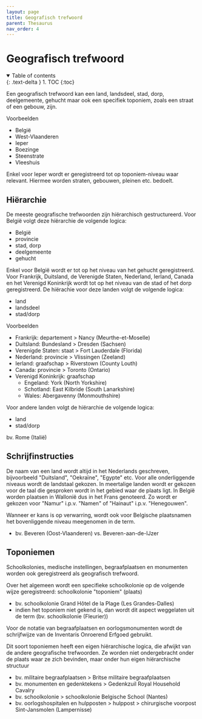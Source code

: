 ```yaml
---
layout: page
title: Geografisch trefwoord
parent: Thesaurus
nav_order: 4
---
```


# Geografisch trefwoord

<details open markdown="block">
  <summary>
    Table of contents
  </summary>
  {: .text-delta }
1. TOC
{:toc}
</details>

Een geografisch trefwoord kan een land, landsdeel, stad, dorp, deelgemeente, gehucht maar ook een specifiek toponiem, zoals een straat of een gebouw, zijn. 

Voorbeelden 
  -	België
  -	West-Vlaanderen
  -	Ieper
  -	Boezinge
  -	Steenstrate
  -	Vleeshuis

Enkel voor Ieper wordt er geregistreerd tot op toponiem-niveau waar relevant. Hiermee worden straten, gebouwen, pleinen etc. bedoelt.

## **Hiërarchie**

De meeste geografische trefwoorden zijn hiërarchisch gestructureerd. Voor België volgt deze hiërarchie de volgende logica: 
  -	België
  -	provincie
  -	stad, dorp
  -	deelgemeente
  -	gehucht

Enkel voor België wordt er tot op het niveau van het gehucht geregistreerd. Voor Frankrijk, Duitsland, de Verenigde Staten, Nederland, Ierland, Canada en het Verenigd Koninkrijk wordt tot op het niveau van de stad of het dorp geregistreerd. De hiërachie voor deze landen volgt de volgende logica: 
  -	land
  -	landsdeel
  -	stad/dorp

Voorbeelden
  -	Frankrijk: departement > Nancy (Meurthe-et-Moselle)
  -	Duitsland: Bundesland > Dresden (Sachsen)
  -	Verenigde Staten: staat > Fort Lauderdale (Florida)
  -	Nederland: provincie > Vlissingen (Zeeland)
  -	Ierland: graafschap > Riverstown (County Louth)
  -	Canada: provincie > Toronto (Ontario)
  -	Verenigd Koninkrijk: graafschap
  	- Engeland: York (North Yorkshire)
    - Schotland: East Kilbride (South Lanarkshire)
    - Wales: Abergavenny (Monmouthshire)
   
Voor andere landen volgt de hiërarchie de volgende logica: 
  -	land
  -	stad/dorp

bv. Rome (Italië)

## **Schrijfinstructies**

De naam van een land wordt altijd in het Nederlands geschreven, bijvoorbeeld "Duitsland", "Oekraïne", "Egypte" etc. Voor alle onderliggende niveaus wordt de landstaal gekozen. In meertalige landen wordt er gekozen voor de taal die gesproken wordt in het gebied waar de plaats ligt. In België worden plaatsen in Wallonië dus in het Frans genoteerd. Zo wordt er gekozen voor "Namur" i.p.v. "Namen" of "Hainaut" i.p.v. "Henegouwen".

Wanneer er kans is op verwarring, wordt ook voor Belgische plaatsnamen het bovenliggende niveau meegenomen in de term. 
  -	bv. Beveren (Oost-Vlaanderen) vs. Beveren-aan-de-IJzer

## **Toponiemen**

Schoolkolonies, medische instellingen, begraafplaatsen en monumenten worden ook geregistreerd als geografisch trefwoord.

Over het algemeen wordt een specifieke schoolkolonie op de volgende wijze geregistreerd: schoolkolonie "toponiem" (plaats)
  -	bv. schoolkolonie Grand Hôtel de la Plage (Les Grandes-Dalles)
  -	indien het toponiem niet gekend is, dan wordt dit aspect weggelaten uit de term (bv. schoolkolonie (Fleurier))

Voor de notatie van begraafplaatsen en oorlogsmonumenten wordt de schrijfwijze van de Inventaris Onroerend Erfgoed gebruikt.

Dit soort toponiemen heeft een eigen hiërarchische logica, die afwijkt van de andere geografische trefwoorden. Ze worden niet ondergebracht onder de plaats waar ze zich bevinden, maar onder hun eigen hiërarchische structuur 
  -	bv. militaire begraafplaatsen > Britse militaire begraafplaatsen
  -	bv. monumenten en gedenktekens > Gedenkzuil Royal Household Cavalry
  -	bv. schoolkolonie > schoolkolonie Belgische School (Nantes)
  -	bv. oorlogshospitalen en hulpposten > hulppost > chirurgische voorpost Sint-Jansmolen (Lampernisse)
